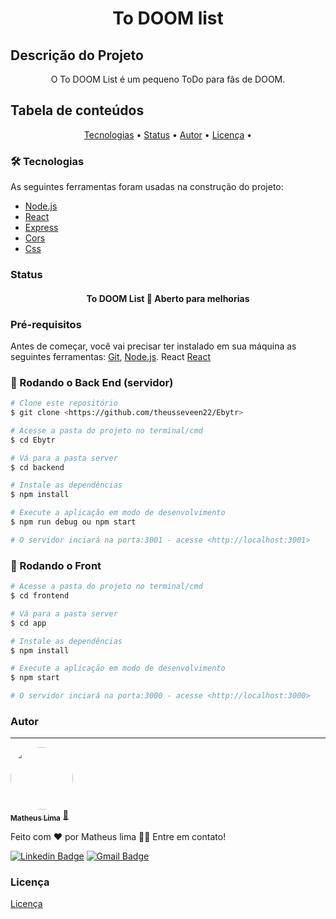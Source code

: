 <h1 align="center">To DOOM list</h1>

## Descrição do Projeto
<p align="center">O To DOOM List é um pequeno ToDo para fãs de DOOM.</p>

## Tabela de conteúdos

<p align="center">
 <a href="#tecnologias">Tecnologias</a> • 
 <a href="#Status">Status</a> • 
 <a href="#autor">Autor</a> •
 <a href="#licenca">Licença</a> • 
</p>

### 🛠 Tecnologias

As seguintes ferramentas foram usadas na construção do projeto:

- [Node.js](https://nodejs.org/en/)
- [React](https://pt-br.reactjs.org/)
- [Express](https://expressjs.com/pt-br/)
- [Cors](https://www.npmjs.com/package/cors)
- [Css](https://developer.mozilla.org/pt-BR/docs/Web/CSS)


### Status

<h4 align="center"> 
        To DOOM List 🚀 Aberto para melhorias
</h4>

### Pré-requisitos

Antes de começar, você vai precisar ter instalado em sua máquina as seguintes ferramentas:
[Git](https://git-scm.com), [Node.js](https://nodejs.org/en/). 
React [React](https://pt-br.reactjs.org/)

### 🎲 Rodando o Back End (servidor)

```bash
# Clone este repositório
$ git clone <https://github.com/theusseveen22/Ebytr>

# Acesse a pasta do projeto no terminal/cmd
$ cd Ebytr

# Vá para a pasta server
$ cd backend

# Instale as dependências
$ npm install

# Execute a aplicação em modo de desenvolvimento
$ npm run debug ou npm start

# O servidor inciará na porta:3001 - acesse <http://localhost:3001>
```

### 🎲 Rodando o Front


```bash
# Acesse a pasta do projeto no terminal/cmd
$ cd frontend

# Vá para a pasta server
$ cd app

# Instale as dependências
$ npm install

# Execute a aplicação em modo de desenvolvimento
$ npm start

# O servidor inciará na porta:3000 - acesse <http://localhost:3000> 
```

### Autor
---

<a href="https://matheusdev.website/">
 <img style="border-radius: 50%;" src=" <img style="border-radius: 50%;" src="https://matheusdev.website/wp-content/uploads/2022/01/TMDDFEPFU-U01KGHC72G7-163971f83d6f-512.png" width="100px;" alt=""/>
 <br />
 <sub><b>Matheus Lima</b></sub></a> <a href="https://matheusdev.website/" title="matheus lima">🚀</a>


Feito com ❤️ por Matheus lima 👋🏽 Entre em contato!


[![Linkedin Badge](https://img.shields.io/badge/-MatheusLima-blue?style=flat-square&logo=Linkedin&logoColor=white&link=https://www.linkedin.com/in/tgmarinho/)](https://www.linkedin.com/in/matheus-lima-dev/) 
[![Gmail Badge](https://img.shields.io/badge/-mateus.krauss@gmail.com-c14438?style=flat-square&logo=Gmail&logoColor=white&link=mailto:mateus.krauss@gmail.com)](mailto:mateus.krauss@gmail.com)

### Licença 

<a href="https://github.com/theusseveen22/Ebytr/blob/main/LICENSE">Licença</a>
                                                                                  
